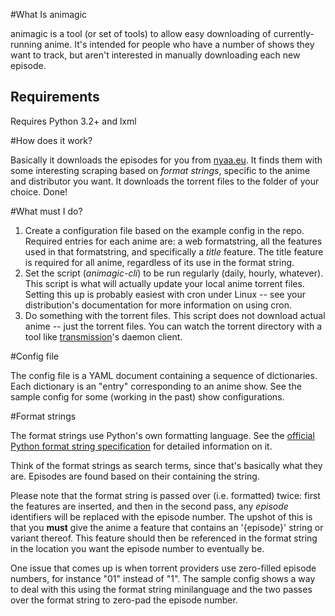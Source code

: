 #What Is animagic

animagic is a tool (or set of tools) to allow easy downloading of
currently-running anime. It's intended for people who have a number of shows
they want to track, but aren't interested in manually downloading each new
episode.

## Requirements

Requires Python 3.2+ and lxml

#How does it work?

Basically it downloads the episodes for you from [nyaa.eu](http://nyaa.eu). It
finds them with some interesting scraping based on *format strings*,
specific to the anime and distributor you want. It downloads the torrent files
to the folder of your choice. Done!

#What must I do?

1. Create a configuration file based on the example config in the repo.
   Required entries for each anime are: a web formatstring, all the
   features used in that formatstring, and specifically a *title* feature.
   The title feature is required for all anime, regardless of its use in the
   format string.
2. Set the script (*animagic-cli*) to be run regularly (daily, hourly, whatever).
   This script is what will actually update your local anime torrent files.
   Setting this up is probably easiest with cron under Linux -- see your
   distribution's documentation for more information on using cron.
3. Do something with the torrent files. This script does not download actual
   anime -- just the torrent files. You can watch the torrent directory with
   a tool like [transmission](http://www.transmissionbt.com/)'s daemon client.

#Config file

The config file is a YAML document containing a sequence of dictionaries. Each
dictionary is an "entry" corresponding to an anime show. See the sample config
for some (working in the past) show configurations.

#Format strings

The format strings use Python's own formatting language. See the [official
Python format string
specification](http://docs.python.org/library/string.html#format-string-syntax)
for detailed information on it.

Think of the format strings as search terms, since that's basically what they 
are. Episodes are found based on their containing the string.

Please note that the format string is passed over (i.e. formatted) twice: 
first the features are
inserted, and then in the second pass, any *episode* identifiers will be 
replaced with the episode number. The upshot of this is that you **must** give
the anime a feature that contains an '{episode}' string or variant thereof.
This feature should then be referenced in the format string in the location you
want the episode number to eventually be. 

One issue that comes up is when 
torrent providers use zero-filled episode numbers, for instance "01" instead of 
"1". The sample config shows a way to deal with this using the format string 
minilanguage and the two passes over the format string to zero-pad the episode 
number.
